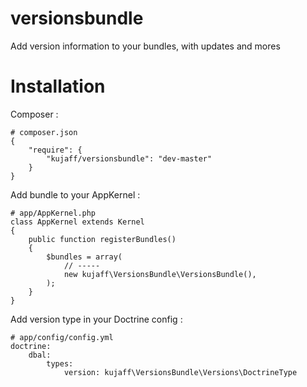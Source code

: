 versionsbundle
==============

Add version information to your bundles, with updates and mores

Installation
============

Composer :

    # composer.json
    {
        "require": {
            "kujaff/versionsbundle": "dev-master"
        }
    }

Add bundle to your AppKernel :

    # app/AppKernel.php
    class AppKernel extends Kernel
    {
        public function registerBundles()
        {
            $bundles = array(
                // -----
                new kujaff\VersionsBundle\VersionsBundle(),
            );
        }
    }

Add version type in your Doctrine config :

    # app/config/config.yml
    doctrine:
        dbal:
            types:
                version: kujaff\VersionsBundle\Versions\DoctrineType